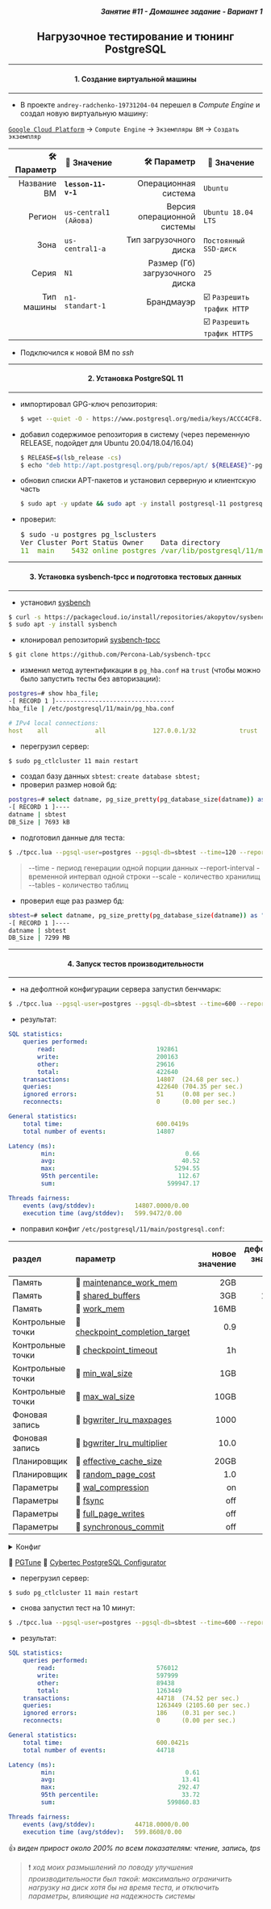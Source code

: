 
<div align="right"><h5> Занятие #11 - Домашнее задание - Вариант 1</h5></div>


<div align="center"><h2>Нагрузочное тестирование и тюнинг PostgreSQL</h2></div>

***
<div align="center"><h4>1. Создание виртуальной машины</h4></div>

***

- В проекте `andrey-radchenko-19731204-04` перешел в _Compute Engine_ и создал новую виртуальную машину: 

[`Google Cloud Platform`](https://cloud.google.com/ "Google Cloud") -> `Compute Engine` -> `Экземпляры ВМ` -> `Создать экземпляр`

:hammer_and_wrench: Параметр | :memo: Значение |:hammer_and_wrench: Параметр | :memo: Значение |
--------------:|---------------|--------------:|---------------|
| Название ВМ | **`lesson-11-v-1`** | Операционная система | `Ubuntu` |
| Регион | `us-central1 (Айова)` | Версия операционной системы | `Ubuntu 18.04 LTS` | 
| Зона | `us-central1-a` | Тип загрузочного диска | `Постоянный SSD-диск` | 
| Серия | `N1` | Размер (Гб) загрузочного диска | `25` |
| Тип машины | `n1-standart-1` | Брандмауэр | :ballot_box_with_check: `Разрешить трафик HTTP`
| | | | :ballot_box_with_check: `Разрешить трафик HTTPS` |

- Подключился к новой ВМ по _ssh_

***
<div align="center"><h4>2. Установка PostgreSQL 11</h4></div>

***
  - импортировал GPG-ключ репозитория: 
    ```bash
    $ wget --quiet -O - https://www.postgresql.org/media/keys/ACCC4CF8.asc | sudo apt-key add -
    ````
  - добавил содержимое репозитория в систему (через переменную RELEASE, подойдет для Ubuntu 20.04/18.04/16.04) 
    ```bash
    $ RELEASE=$(lsb_release -cs)
    $ echo "deb http://apt.postgresql.org/pub/repos/apt/ ${RELEASE}"-pgdg main | sudo tee /etc/apt/sources.list.d/pgdg.list
    ```
  - обновил списки APT-пакетов и установил серверную и клиентскую часть 
    ```bash
    $ sudo apt -y update && sudo apt -y install postgresql-11 postgresql-client-11
    ```
  - проверил: 
      <pre>$ sudo -u postgres pg_lsclusters
    Ver Cluster Port Status Owner    Data directory              Log file
    <font color="#4E9A06">11  main    5432 online postgres /var/lib/postgresql/11/main /var/log/postgresql/postgresql-11-main.log</font>
</pre>

***
<div align="center"><h4>3. Установка sysbench-tpcc и подготовка тестовых данных</h4></div>

***
- установил [sysbench](https://github.com/akopytov/sysbench#linux "Ctrl+click -> new tab")
```bash
$ curl -s https://packagecloud.io/install/repositories/akopytov/sysbench/script.deb.sh | sudo bash
$ sudo apt -y install sysbench
```  
- клонировал репозиторий [sysbench-tpcc](https://github.com/Percona-Lab/sysbench-tpcc "Ctrl+click -> new tab")
```bash
$ git clone https://github.com/Percona-Lab/sysbench-tpcc
```  

- изменил метод аутентификации в `pg_hba.conf` на `trust` (чтобы можно было запустить тесты без авторизации):
```bash
postgres=# show hba_file;
-[ RECORD 1 ]---------------------------------
hba_file | /etc/postgresql/11/main/pg_hba.conf
```
```yaml
# IPv4 local connections:
host    all             all             127.0.0.1/32            trust
```  
- перегрузил сервер: 
```bash
$ sudo pg_ctlcluster 11 main restart
```  
- создал базу данных `sbtest`: `create database sbtest;`
- проверил размер новой бд:
```bash
postgres=# select datname, pg_size_pretty(pg_database_size(datname)) as "DB_Size" from pg_stat_database where datname = 'sbtest';
-[ RECORD 1 ]----
datname | sbtest
DB_Size | 7693 kB
```  
- подготовил данные для теста:
```bash
$ ./tpcc.lua --pgsql-user=postgres --pgsql-db=sbtest --time=120 --report-interval=1 --tables=10 --scale=10 --use_fk=0 --trx_level=RC --db-driver=pgsql prepare
```
> --time - период генерации одной порции данных
--report-interval - временной интервал одной строки
--scale - количество хранилищ 
--tables - количество таблиц

- проверил еще раз размер бд:
```bash
sbtest=# select datname, pg_size_pretty(pg_database_size(datname)) as "DB_Size" from pg_stat_database where datname = 'sbtest';
-[ RECORD 1 ]----
datname | sbtest
DB_Size | 7299 MB
```
***
<div align="center"><h4>4. Запуск тестов производительности</h4></div>

***  
- на дефолтной конфигурации сервера запустил бенчмарк:
```bash
$ ./tpcc.lua --pgsql-user=postgres --pgsql-db=sbtest --time=600 --report-interval=1 --tables=10 --scale=10 --use_fk=0 --trx_level=RC --db-driver=pgsql run
```  
- результат:
```yaml
SQL statistics:
    queries performed:
        read:                            192861
        write:                           200163
        other:                           29616
        total:                           422640
    transactions:                        14807  (24.68 per sec.)
    queries:                             422640 (704.35 per sec.)
    ignored errors:                      51     (0.08 per sec.)
    reconnects:                          0      (0.00 per sec.)

General statistics:
    total time:                          600.0419s
    total number of events:              14807

Latency (ms):
         min:                                    0.66
         avg:                                   40.52
         max:                                 5294.55
         95th percentile:                      112.67
         sum:                               599947.17

Threads fairness:
    events (avg/stddev):           14807.0000/0.00
    execution time (avg/stddev):   599.9472/0.00
```  
- поправил конфиг `/etc/postgresql/11/main/postgresql.conf`:  

| раздел | параметр | новое значение | дефолтное значение PG11 |
|:----------|:--------------|-----------------------:|--------------------------------------:|
| Память | :link: [maintenance_work_mem](https://postgrespro.ru/docs/postgrespro/11/runtime-config-resource#GUC-MAINTENANCE-WORK-MEM "Ctrl+click -> new tab") | 2GB | 64MB |  
| Память | :link: [shared_buffers](https://postgrespro.ru/docs/postgrespro/11/runtime-config-resource#GUC-SHARED-BUFFERS "Ctrl+click -> new tab") | 3GB | 128MB |  
| Память | :link: [work_mem](https://postgrespro.ru/docs/postgrespro/11/runtime-config-resource#GUC-WORK-MEM "Ctrl+click -> new tab") | 16MB | 4MB |  
| Контрольные точки | :link: [checkpoint_completion_target](https://postgrespro.ru/docs/postgrespro/11/runtime-config-wal#GUC-CHECKPOINT-COMPLETION-TARGET "Ctrl+click -> new tab") | 0.9 | 0.5 |  
| Контрольные точки | :link: [checkpoint_timeout](https://postgrespro.ru/docs/postgrespro/11/runtime-config-wal#GUC-CHECKPOINT-TIMEOUT "Ctrl+click -> new tab") | 1h | 5min |  
| Контрольные точки | :link: [min_wal_size](https://postgrespro.ru/docs/postgrespro/11/runtime-config-wal#GUC-MIN-WAL-SIZE "Ctrl+click -> new tab") | 1GB | 80MB |  
| Контрольные точки | :link: [max_wal_size](https://postgrespro.ru/docs/postgrespro/11/runtime-config-wal#GUC-MAX-WAL-SIZE "Ctrl+click -> new tab") | 10GB | 80MB |  
| Фоновая запись | :link: [bgwriter_lru_maxpages](https://postgrespro.ru/docs/postgrespro/11/runtime-config-resource#GUC-BGWRITER-LRU-MAXPAGES "Ctrl+click -> new tab") | 1000 | 100 |  
| Фоновая запись | :link: [bgwriter_lru_multiplier](https://postgrespro.ru/docs/postgrespro/11/runtime-config-resource#GUC-BGWRITER-LRU-MULTIPLIER "Ctrl+click -> new tab") | 10.0 | 2.0 |  
| Планировщик | :link: [effective_cache_size](https://postgrespro.ru/docs/postgrespro/11/runtime-config-query#GUC-EFFECTIVE-CACHE-SIZE "Ctrl+click -> new tab") | 20GB | 4GB |  
| Планировщик | :link: [random_page_cost](https://postgrespro.ru/docs/postgrespro/11/runtime-config-query#GUC-RANDOM-PAGE-COST "Ctrl+click -> new tab") | 1.0 | 4.0 |  
| Параметры | :link: [wal_compression](https://postgrespro.ru/docs/postgrespro/11/runtime-config-wal#GUC-WAL-COMPRESSION "Ctrl+click -> new tab") | on | off |  
| Параметры | :link: [fsync](https://postgrespro.ru/docs/postgrespro/11/runtime-config-wal#GUC-FSYNC "Ctrl+click -> new tab") | off | on |  
| Параметры | :link: [full_page_writes](https://postgrespro.ru/docs/postgrespro/11/runtime-config-wal#GUC-FULL-PAGE-WRITES "Ctrl+click -> new tab") | off | on |  
| Параметры | :link: [synchronous_commit](https://postgrespro.ru/docs/postgrespro/11/runtime-config-wal#GUC-SYNCHRONOUS-COMMIT "Ctrl+click -> new tab") | off | on |  

<details>
<summary>Конфиг</summary> 
<pre>shared_buffers = 3GB
work_mem = 16MB
maintenance_work_mem = 2GB
random_page_cost = 1
max_wal_senders = 3
seq_page_cost = 1
max_wal_size = 10GB
checkpoint_timeout = 1h
checkpoint_completion_target = 0.9
effective_cache_size = 20GB
min_wal_size = 1GB
bgwriter_lru_maxpages = 1000
bgwriter_lru_multiplier = 10.0
wal_compression = on
synchronous_commit = off
full_page_writes = off
fsync = off
</pre></details>

:link: [PGTune](https://pgtune.leopard.in.ua/#/ "Ctrl+click -> new tab")
:link: [Cybertec PostgreSQL Configurator](http://pgconfigurator.cybertec.at/ "Ctrl+click -> new tab")

- перегрузил сервер:
```bash
$ sudo pg_ctlcluster 11 main restart
``` 

- снова запустил тест на 10 минут:
```bash
$ ./tpcc.lua --pgsql-user=postgres --pgsql-db=sbtest --time=600 --report-interval=1 --tables=10 --scale=10 --use_fk=0 --trx_level=RC --db-driver=pgsql run
```

- результат:
```yaml
SQL statistics:
    queries performed:
        read:                            576012
        write:                           597999
        other:                           89438
        total:                           1263449
    transactions:                        44718  (74.52 per sec.)
    queries:                             1263449 (2105.60 per sec.)
    ignored errors:                      186    (0.31 per sec.)
    reconnects:                          0      (0.00 per sec.)

General statistics:
    total time:                          600.0421s
    total number of events:              44718

Latency (ms):
         min:                                    0.61
         avg:                                   13.41
         max:                                  292.47
         95th percentile:                       33.72
         sum:                               599860.83

Threads fairness:
    events (avg/stddev):           44718.0000/0.00
    execution time (avg/stddev):   599.8608/0.00
```  
:+1: _виден прирост около 200% по всем показателям: чтение, запись, tps_

> :exclamation:  _ход моих размышлений по поводу улучшения производительности был такой: максимально ограничить нагрузку на диск хотя бы на время теста, и отключить параметры, влияющие на надежность системы_

